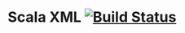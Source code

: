 # Scala XML [![Build Status](https://travis-ci.org/gnieh/scala-xml.svg?branch=master)](https://travis-ci.org/gnieh/scala-xml)
